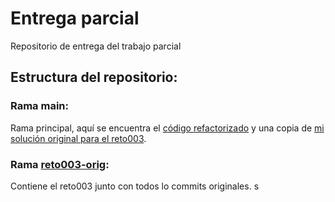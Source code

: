 # Entrega parcial

Repositorio de entrega del trabajo parcial

## Estructura del repositorio:
### Rama main:
Rama principal, aquí se encuentra el [código refactorizado](../23-24-eda2-ep/Reto-Refactorizado/app/) y una copia de [mi solución original para el reto003](../23-24-eda2-ep/Reto003-Original/evaluaciones/retos/reto003/src/Model/).

### Rama [reto003-orig](https://github.com/luciaZama/23-24-eda2-ep/tree/reto003-orig):
Contiene el reto003 junto con todos lo commits originales.
s